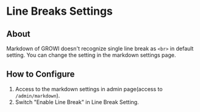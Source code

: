 # Line Breaks Settings

## About
Markdown of GROWI doesn't recognize single line break as `<br>` in default setting. You can change the setting in the markdown settings page.

## How to Configure
1. Access to the markdown settings in admin page\(access to `/admin/markdown`\).
2. Switch "Enable Line Break" in Line Break Setting.